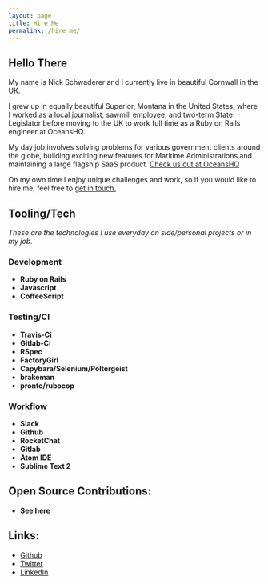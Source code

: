 ```yaml
---
layout: page
title: Hire Me
permalink: /hire_me/
---
```


## Hello There

My name is Nick Schwaderer and I currently live in beautiful Cornwall
in the UK.

I grew up in equally beautiful Superior, Montana in the United States, where
I worked as a local journalist, sawmill employee, and two-term State Legislator
before moving to the UK to work full time as a Ruby on Rails engineer at OceansHQ.

My day job involves solving problems for various government clients around the
globe, building exciting new features for Maritime Administrations and maintaining
a large flagship SaaS product. [Check us out at OceansHQ](www.oceanshq.com)

On my own time I enjoy unique challenges and work, so if you would like to hire
me, feel free to [get in touch.](mailto:nicholas.schwaderer@gmail.com)

## Tooling/Tech
_These are the technologies I use everyday on side/personal projects or in my job._

### Development

* __Ruby on Rails__
* __Javascript__
* __CoffeeScript__

### Testing/CI

* __Travis-Ci__
* __Gitlab-Ci__
* __RSpec__
* __FactoryGirl__
* __Capybara/Selenium/Poltergeist__
* __brakeman__
* __pronto/rubocop__

### Workflow
* __Slack__
* __Github__
* __RocketChat__
* __Gitlab__
* __Atom IDE__
* __Sublime Text 2__

## Open Source Contributions:

* __[See here](https://schwad.github.io/open-source-contributions/)__

## Links:

* [Github](https://github.com/schwad)
* [Twitter](https://twitter.com/schwad4hd14)
* [LinkedIn](https://linkedin.com/nicholasschwaderer)
